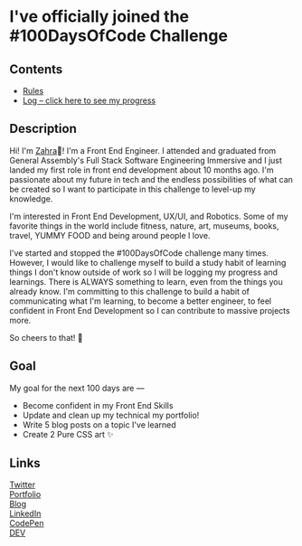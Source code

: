 # I've officially joined the #100DaysOfCode Challenge

## Contents
* [Rules](rules.md)
* [Log – click here to see my progress](log/)

## Description

Hi! I'm [Zahra](https://zahrakhadijha.com/):star_struck:! I'm a Front End Engineer. I attended and graduated from General Assembly's Full Stack Software Engineering Immersive and I just landed my first role in front end development about 10 months ago. I'm passionate about my future in tech and the endless possibilities of what can be created so I want to participate in this challenge to level-up my knowledge.

I'm interested in Front End Development, UX/UI, and Robotics. Some of my favorite things in the world include fitness, nature, art, museums, books, travel, YUMMY FOOD and being around people I love.

I've started and stopped the #100DaysOfCode challenge many times. However, I would like to challenge myself to build a study habit of learning things I don't know outside of work so I will be logging my progress and learnings. There is ALWAYS something to learn, even from the things you already know. I'm committing to this challenge to build a habit of communicating what I'm learning, to become a better engineer, to feel confident in Front End Development so I can contribute to massive projects more.

So cheers to that! :clinking_glasses:

## Goal

My goal for the next 100 days are — 

* Become confident in my Front End Skills
* Update and clean up my technical my portfolio!
* Write 5 blog posts on a topic I've learned
* Create 2 Pure CSS art ✨

## Links
[Twitter](https://twitter.com/zahrakhadijha)<br>
[Portfolio](https://zahrakhadijha.com/)<br>
[Blog](https://blog.zahrakhadijha.com/)<br>
[LinkedIn](https://www.linkedin.com/in/zahra-khan-01/) <br>
[CodePen](https://codepen.io/zahrakhadijha)<br>
[DEV](https://dev.to/zahrakhadijha)
<br>








